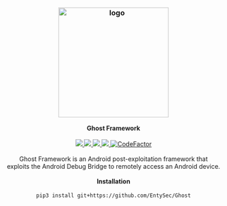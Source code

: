 <h3 align="center"><img src="https://user-images.githubusercontent.com/54115104/116760735-6da1e780-aa1e-11eb-8c6f-530386487671.png" alt="logo" height="250px"></h3>

<p align="center">
    <b>Ghost Framework</b>
    <br>
    <br>
    <a href="https://entysec.com">
        <img src="https://img.shields.io/badge/developer-EntySec-blue.svg">
    </a>
    <a href="https://github.com/EntySec/Ghost">
        <img src="https://img.shields.io/badge/language-Python-blue.svg">
    </a>
    <a href="https://github.com/EntySec/Ghost/forks">
        <img src="https://img.shields.io/github/forks/EntySec/Ghost?color=green">
    </a>
    <a href="https://github.com/EntySec/Ghost/stargazers">
        <img src="https://img.shields.io/github/stars/EntySec/Ghost?color=yellow">
    </a>
    <a href="https://www.codefactor.io/repository/github/entysec/ghost">
        <img src="https://www.codefactor.io/repository/github/entysec/ghost/badge" alt="CodeFactor" />
    </a>
    <br>
    <br>
    Ghost Framework is an Android post-exploitation framework that
    <br>exploits the Android Debug Bridge to remotely access an Android device.
    <br>
    <br>
    <b>Installation</b><br>
    <br>
    <code>pip3 install git+https://github.com/EntySec/Ghost</code>
</p>
